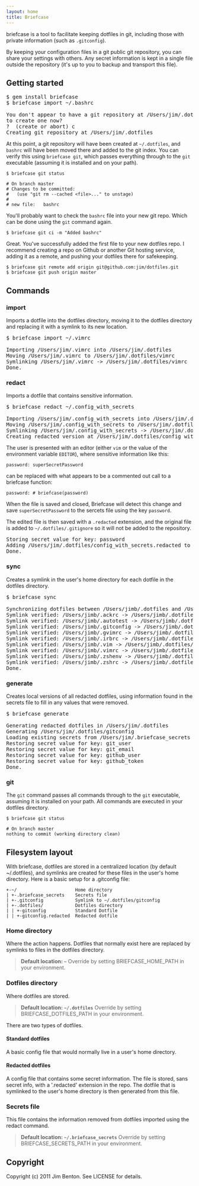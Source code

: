 ```yaml
---
layout: home
title: Briefcase
---
```


briefcase is a tool to facilitate keeping dotfiles in git, including those with
private information (such as `.gitconfig`).

By keeping your configuration files in a git public git repository, you
can share your settings with others. Any secret information is kept in a
single file outside the repository (it's up to you to backup and
transport this file).


## Getting started

<pre>
$ gem install briefcase
$ briefcase import ~/.bashrc

You don't appear to have a git repository at /Users/jim/.dotfiles. Do you want
to create one now?
?  (create or abort) c
<span class="info">Creating git repository at /Users/jim/.dotfiles</span>
</pre>

At this point, a git repository will have been created at `~/.dotfiles`,
and `bashrc` will have been moved there and added to the git index. You
can verify this using `briefcase git`, which passes everything through to
the `git` executable (assuming it is installed and on your path).

    $ briefcase git status

    # On branch master
    # Changes to be committed:
    #   (use "git rm --cached <file>..." to unstage)
    #
    # new file:   bashrc

You'll probably want to check the `bashrc` file into your new git repo. Which
can be done using the `git` command again.

    $ briefcase git ci -m "Added bashrc"

Great. You've successfully added the first file to your new dotfiles
repo. I recommend creating a repo on Github or another Git hosting
service, adding it as a remote, and pushing your dotfiles there for
safekeeping.

    $ briefcase git remote add origin git@github.com:jim/dotfiles.git
    $ briefcase git push origin master

## Commands

### import

Imports a dotfile into the dotfiles directory, moving it to the dotfiles directory
and replacing it with a symlink to its new location.

<pre>
$ briefcase import ~/.vimrc

<span class="intro">Importing /Users/jim/.vimrc into /Users/jim/.dotfiles</span>
<span class="info">Moving /Users/jim/.vimrc to /Users/jim/.dotfiles/vimrc</span>
<span class="info">Symlinking /Users/jim/.vimrc -> /Users/jim/.dotfiles/vimrc</span>
<span class="success">Done.</span>
</pre>

### redact

Imports a dotfile that contains sensitive information.

<pre>
$ briefcase redact ~/.config_with_secrets

<span class="intro">Importing /Users/jim/.config_with_secrets into /Users/jim/.dotfiles</span>
<span class="info">Moving /Users/jim/.config_with_secrets to /Users/jim/.dotfiles/config_with_secrets</span>
<span class="info">Symlinking /Users/jim/.config_with_secrets -> /Users/jim/.dotfiles/config_with_secrets</span>
<span class="info">Creating redacted version at /Users/jim/.dotfiles/config_with_secrets.redacted</span>
</pre>

The user is presented with an editor (either `vim` or the value of the environment
variable `EDITOR`), where sensitive information like this:

    password: superSecretPassword

can be replaced with what appears to be a commented out call to a briefcase function:

    password: # briefcase(password)

When the file is saved and closed, Briefcase will detect this change and save
`superSecretPassword` to the sercets file using the key `password`.

The edited file is then saved with a `.redacted` extension, and the original file is
added to `~/.dotfiles/.gitignore` so it will not be added to the repository.

<pre>
<span class="info">Storing secret value for key: password</span>
<span class="info">Adding /Users/jim/.dotfiles/config_with_secrets.redacted to /Users/jim/.dotfiles/.gitignore</span>
<span class="success">Done.</span>
</pre>


### sync
Creates a symlink in the user's home directory for each dotfile in the dotfiles
directory.

<pre>
$ briefcase sync

<span class="intro">Synchronizing dotfiles between /Users/jimb/.dotfiles and /Users/jimb</span>
<span class="info">Symlink verified: /Users/jimb/.ackrc -> /Users/jimb/.dotfiles/ackrc</span>
<span class="info">Symlink verified: /Users/jimb/.autotest -> /Users/jimb/.dotfiles/autotest</span>
<span class="info">Symlink verified: /Users/jimb/.gitconfig -> /Users/jimb/.dotfiles/gitconfig</span>
<span class="info">Symlink verified: /Users/jimb/.gvimrc -> /Users/jimb/.dotfiles/gvimrc</span>
<span class="info">Symlink verified: /Users/jimb/.irbrc -> /Users/jimb/.dotfiles/irbrc</span>
<span class="info">Symlink verified: /Users/jimb/.vim -> /Users/jimb/.dotfiles/vim</span>
<span class="info">Symlink verified: /Users/jimb/.vimrc -> /Users/jimb/.dotfiles/vimrc</span>
<span class="info">Symlink verified: /Users/jimb/.zshenv -> /Users/jimb/.dotfiles/zshenv</span>
<span class="info">Symlink verified: /Users/jimb/.zshrc -> /Users/jimb/.dotfiles/zshrc</span>
<span class="success">Done.</span>
</pre>

### generate

Creates local versions of all redacted dotfiles, using information found in the
secrets file to fill in any values that were removed.

<pre>
$ briefcase generate

<span class="intro">Generating redacted dotfiles in /Users/jim/.dotfiles</span>
<span class="info">Generating /Users/jim/.dotfiles/gitconfig</span>
<span class="info">Loading existing secrets from /Users/jim/.briefcase_secrets</span>
<span class="info">Restoring secret value for key: git_user</span>
<span class="info">Restoring secret value for key: git_email</span>
<span class="info">Restoring secret value for key: github_user</span>
<span class="info">Restoring secret value for key: github_token</span>
<span class="success">Done.</span>
</pre>


### git

The `git` command passes all commands through to the `git` executable,
assuming it is installed on your path. All commands are executed in your
dotfiles directory.

    $ briefcase git status

    # On branch master
    nothing to commit (working directory clean)

## Filesystem layout

With briefcase, dotfiles are stored in a centralized location (by default ~/.dotfiles),
and symlinks are created for these files in the user's home directory. Here
is a basic setup for a .gitconfig file:

    +-~/                      Home directory
    | +-.briefcase_secrets    Secrets file
    | +-.gitconfig            Symlink to ~/.dotfiles/gitconfig
    | +-.dotfiles/            Dotfiles directory
    | | +-gitconfig           Standard Dotfile
    | | +-gitconfig.redacted  Redacted dotfile

### Home directory

Where the action happens. Dotfiles that normally exist here are replaced by
symlinks to files in the dotfiles directory.

> **Default location: `~`**
> Override by setting BRIEFCASE_HOME_PATH in your environment.

### Dotfiles directory

Where dotfiles are stored.

> **Default location: `~/.dotfiles`**
> Override by setting BRIEFCASE_DOTFILES_PATH in your environment.

There are two types of dotfiles.

#### Standard dotfiles

A basic config file that would normally live in a user's home directory.

#### Redacted dotfiles
A config file that contains some secret information. The file is stored, sans
secret info, with a '.redacted' extension in the repo. The dotfile that is
symlinked to the user's home directory is then generated from this file.

### Secrets file

This file contains the information removed from dotfiles imported using the
redact command.

> **Default location: `~/.briefcase_secrets`**
> Override by setting BRIEFCASE_SECRETS_PATH in your environment.


## Copyright

Copyright (c) 2011 Jim Benton. See LICENSE for details.

